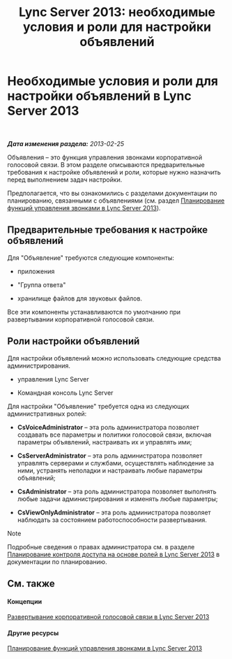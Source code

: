 ﻿---
title: 'Lync Server 2013: необходимые условия и роли для настройки объявлений'
TOCTitle: Необходимые условия и роли для настройки объявлений
ms:assetid: 82f2dfe9-4c5e-4d65-96a1-96495d506ea4
ms:mtpsurl: https://technet.microsoft.com/ru-ru/library/Gg398658(v=OCS.15)
ms:contentKeyID: 49310373
ms.date: 05/19/2016
mtps_version: v=OCS.15
ms.translationtype: HT
---

# Необходимые условия и роли для настройки объявлений в Lync Server 2013

 

_**Дата изменения раздела:** 2013-02-25_

Объявления – это функция управления звонками корпоративной голосовой связи. В этом разделе описываются предварительные требования к настройке объявлений и роли, которые нужно назначить перед выполнением задач настройки.

Предполагается, что вы ознакомились с разделами документации по планированию, связанными с объявлениями (см. раздел [Планирование функций управления звонками в Lync Server 2013](lync-server-2013-planning-for-call-management-features.md)).

## Предварительные требования к настройке объявлений

Для "Объявление" требуются следующие компоненты:

  - приложения

  - "Группа ответа"

  - хранилище файлов для звуковых файлов.

Все эти компоненты устанавливаются по умолчанию при развертывании корпоративной голосовой связи.

## Роли настройки объявлений

Для настройки объявлений можно использовать следующие средства администрирования.

  - управления Lync Server

  - Командная консоль Lync Server

Для настройки "Объявление" требуется одна из следующих административных ролей:

  - **CsVoiceAdministrator** – эта роль администратора позволяет создавать все параметры и политики голосовой связи, включая параметры объявлений, настраивать их и управлять ими;

  - **CsServerAdministrator** – эта роль администратора позволяет управлять серверами и службами, осуществлять наблюдение за ними, устранять неполадки и настраивать любые параметры объявлений;

  - **CsAdministrator** – эта роль администратора позволяет выполнять любые задачи администрирования и изменять любые параметры;

  - **CsViewOnlyAdministrator** – эта роль администратора позволяет наблюдать за состоянием работоспособности развертывания.

> [!note]  
> Подробные сведения о правах администратора см. в разделе <a href="lync-server-2013-planning-for-role-based-access-control.md">Планирование контроля доступа на основе ролей в Lync Server 2013</a> в документации по планированию.

## См. также

#### Концепции

[Развертывание корпоративной голосовой связи в Lync Server 2013](lync-server-2013-deploying-enterprise-voice.md)  

#### Другие ресурсы

[Планирование функций управления звонками в Lync Server 2013](lync-server-2013-planning-for-call-management-features.md)

